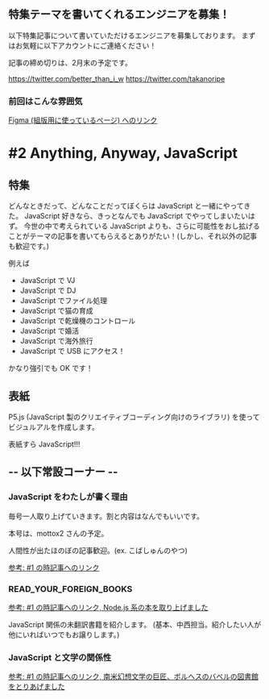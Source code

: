 ## 特集テーマを書いてくれるエンジニアを募集！

以下特集記事について書いていただけるエンジニアを募集しております。
まずはお気軽に以下アカウントにご連絡ください！

記事の締め切りは、2月末の予定です。

https://twitter.com/better_than_i_w
https://twitter.com/takanoripe

### 前回はこんな雰囲気

[Figma (組版用に使っているページ) へのリンク](https://www.figma.com/file/o4zFY5vUJZFkDoT9UUN0ar/SAMPLE-read_your_document.JS-2019-03-SAMPLE?node-id=10%3A11)

# #2 Anything, Anyway, JavaScript  

## 特集

どんなときだって、どんなことだってぼくらは JavaScript と一緒にやってきた。
JavaScript 好きなら、きっとなんでも JavaScript でやってしまいたいはず。
今世の中で考えられている JavaScript よりも、さらに可能性をおし拡げることがテーマの記事を書いてもらえるとありがたい！(しかし、それ以外の記事も歓迎です。)

例えば

- JavaScript で VJ
- JavaScript で DJ
- JavaScript でファイル処理
- JavaScript で猫の育成
- JavaScript で乾燥機のコントロール
- JavaScript で婚活
- JavaScript で海外旅行
- JavaScript で USB にアクセス！

かなり強引でも OK です！

## 表紙

P5.js (JavaScript 製のクリエイティブコーディング向けのライブラリ) を使って
ビジュルアルを作成します。

表紙すら JavaScript!!!

## -- 以下常設コーナー --

### JavaScript をわたしが書く理由

毎号一人取り上げていきます。割と内容はなんでもいいです。

本号は、mottox2 さんの予定。

人間性が出たほのぼの記事歓迎。(ex. こばしゅんのやつ)

[参考: #1 の時記事へのリンク](https://www.figma.com/file/cCGzV5P038kdQuyZYXgW3D2w/read_your_document.JS-2019%2F01?node-id=15%3A2)

### READ_YOUR_FOREIGN_BOOKS

[参考: #1 の時記事へのリンク, Node.js 系の本を取り上げました](https://www.figma.com/file/cCGzV5P038kdQuyZYXgW3D2w/read_your_document.JS-2019%2F01?node-id=10%3A11)

JavaScript 関係の未翻訳書籍を紹介します。
(基本、中西担当。紹介したい人が他にいればいつでもお譲りします。)

### JavaScript と文学の関係性

[参考: #1 の時記事へのリンク, 南米幻想文学の巨匠、ボルヘスのバベルの図書館をとりあげました](https://www.figma.com/file/cCGzV5P038kdQuyZYXgW3D2w/read_your_document.JS-2019%2F01?node-id=200%3A1003)


 






